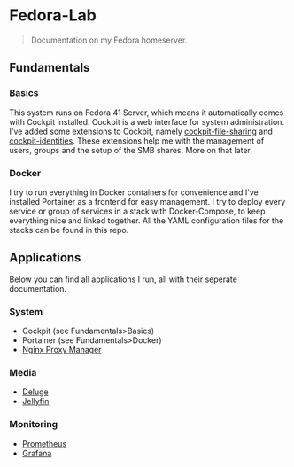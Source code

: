 # Fedora-Lab

> Documentation on my Fedora homeserver.

## Fundamentals

### Basics

This system runs on Fedora 41 Server, which means it automatically comes with Cockpit installed. Cockpit is a web interface for system administration.
I've added some extensions to Cockpit, namely [cockpit-file-sharing](https://github.com/45Drives/cockpit-file-sharing) and [cockpit-identities](https://github.com/45Drives/cockpit-identities).
These extensions help me with the management of users, groups and the setup of the SMB shares. More on that later.

### Docker

I try to run everything in Docker containers for convenience and I've installed Portainer as a frontend for easy management. I try to deploy every service or group of services in a stack with Docker-Compose, to keep everything nice and linked together. All the YAML configuration files for the stacks can be found in this repo.

## Applications

Below you can find all applications I run, all with their seperate documentation.

### System

- Cockpit (see Fundamentals>Basics) 
- Portainer (see Fundamentals>Docker)
- [Nginx Proxy Manager](docs/nginxproxymanager.md)

### Media

- [Deluge](docs/deluge.md)
- [Jellyfin](docs/jellyfin.md)

### Monitoring

- [Prometheus](docs/prometheus.md)
- [Grafana](docs/grafana.md)
